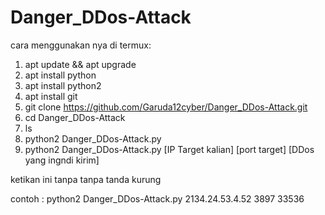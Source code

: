 # Danger_DDos-Attack

cara menggunakan nya di termux:

1. apt update && apt upgrade
2. apt install python
3. apt install python2
4. apt install git
5. git clone https://github.com/Garuda12cyber/Danger_DDos-Attack.git
6. cd Danger_DDos-Attack
7. ls 
8. python2 Danger_DDos-Attack.py
9. python2 Danger_DDos-Attack.py [IP Target kalian] [port target] [DDos yang ingndi kirim]

ketikan ini tanpa tanpa tanda kurung

contoh : python2 Danger_DDos-Attack.py 2134.24.53.4.52 3897 33536

